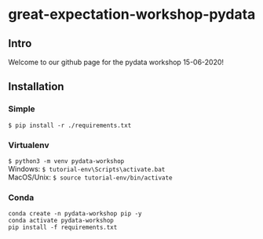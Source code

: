 # great-expectation-workshop-pydata

## Intro
Welcome to our github page for the pydata workshop 15-06-2020!

## Installation

### Simple
`$ pip install -r ./requirements.txt`  

### Virtualenv
`$ python3 -m venv pydata-workshop`  
Windows: `$ tutorial-env\Scripts\activate.bat`  
MacOS/Unix: `$ source tutorial-env/bin/activate`  

### Conda
`conda create -n pydata-workshop pip -y`  
`conda activate pydata-workshop`  
`pip install -f requirements.txt`  